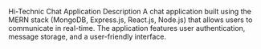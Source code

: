 Hi-Technic Chat Application
Description
A chat application built using the MERN stack (MongoDB, Express.js, React.js, Node.js) that allows users to communicate in real-time. The application features user authentication, message storage, and a user-friendly interface.
